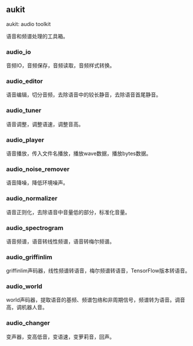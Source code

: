 
## aukit

aukit: audio toolkit

语音和频谱处理的工具箱。


### audio_io
音频IO，音频保存，音频读取，音频样式转换。

### audio_editor
语音编辑，切分音频，去除语音中的较长静音，去除语音首尾静音。

### audio_tuner
语音调整，调整语速，调整音高。

### audio_player
语音播放，传入文件名播放，播放wave数据，播放bytes数据。

### audio_noise_remover
语音降噪，降低环境噪声。

### audio_normalizer
语音正则化，去除语音中音量低的部分，标准化音量。

### audio_spectrogram
语音频谱，语音转线性频谱，语音转梅尔频谱。

### audio_griffinlim
griffinlim声码器，线性频谱转语音，梅尔频谱转语音，TensorFlow版本转语音。

### audio_world
world声码器，提取语音的基频、频谱包络和非周期信号，频谱转为语音。调音高，调机器人音。

### audio_changer
变声器，变高低音，变语速，变萝莉音，回声。
